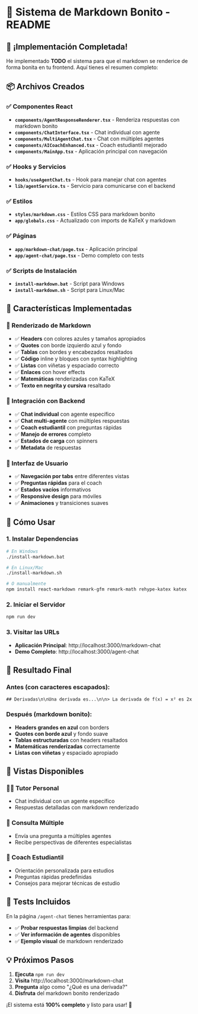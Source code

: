 # 🎯 Sistema de Markdown Bonito - README

## 🚀 ¡Implementación Completada!

He implementado **TODO** el sistema para que el markdown se renderice de forma bonita en tu frontend. Aquí tienes el resumen completo:

## 📦 Archivos Creados

### ✅ Componentes React
- **`components/AgentResponseRenderer.tsx`** - Renderiza respuestas con markdown bonito
- **`components/ChatInterface.tsx`** - Chat individual con agente
- **`components/MultiAgentChat.tsx`** - Chat con múltiples agentes
- **`components/AICoachEnhanced.tsx`** - Coach estudiantil mejorado
- **`components/MainApp.tsx`** - Aplicación principal con navegación

### ✅ Hooks y Servicios
- **`hooks/useAgentChat.ts`** - Hook para manejar chat con agentes
- **`lib/agentService.ts`** - Servicio para comunicarse con el backend

### ✅ Estilos
- **`styles/markdown.css`** - Estilos CSS para markdown bonito
- **`app/globals.css`** - Actualizado con imports de KaTeX y markdown

### ✅ Páginas
- **`app/markdown-chat/page.tsx`** - Aplicación principal
- **`app/agent-chat/page.tsx`** - Demo completo con tests

### ✅ Scripts de Instalación
- **`install-markdown.bat`** - Script para Windows
- **`install-markdown.sh`** - Script para Linux/Mac

## 🎯 Características Implementadas

### 📝 Renderizado de Markdown
- ✅ **Headers** con colores azules y tamaños apropiados
- ✅ **Quotes** con borde izquierdo azul y fondo
- ✅ **Tablas** con bordes y encabezados resaltados
- ✅ **Código** inline y bloques con syntax highlighting
- ✅ **Listas** con viñetas y espaciado correcto
- ✅ **Enlaces** con hover effects
- ✅ **Matemáticas** renderizadas con KaTeX
- ✅ **Texto en negrita y cursiva** resaltado

### 🤖 Integración con Backend
- ✅ **Chat individual** con agente específico
- ✅ **Chat multi-agente** con múltiples respuestas
- ✅ **Coach estudiantil** con preguntas rápidas
- ✅ **Manejo de errores** completo
- ✅ **Estados de carga** con spinners
- ✅ **Metadata** de respuestas

### 🎨 Interfaz de Usuario
- ✅ **Navegación por tabs** entre diferentes vistas
- ✅ **Preguntas rápidas** para el coach
- ✅ **Estados vacíos** informativos
- ✅ **Responsive design** para móviles
- ✅ **Animaciones** y transiciones suaves

## 🚀 Cómo Usar

### 1. Instalar Dependencias
```bash
# En Windows
./install-markdown.bat

# En Linux/Mac
./install-markdown.sh

# O manualmente
npm install react-markdown remark-gfm remark-math rehype-katex katex
```

### 2. Iniciar el Servidor
```bash
npm run dev
```

### 3. Visitar las URLs
- **Aplicación Principal**: http://localhost:3000/markdown-chat
- **Demo Completo**: http://localhost:3000/agent-chat

## 🎉 Resultado Final

### Antes (con caracteres escapados):
```
## Derivadas\n\nUna derivada es...\n\n> La derivada de f(x) = x² es 2x
```

### Después (markdown bonito):
- **Headers grandes en azul** con borders
- **Quotes con borde azul** y fondo suave
- **Tablas estructuradas** con headers resaltados
- **Matemáticas renderizadas** correctamente
- **Listas con viñetas** y espaciado apropiado

## 📱 Vistas Disponibles

### 👨‍🏫 Tutor Personal
- Chat individual con un agente específico
- Respuestas detalladas con markdown renderizado

### 🎯 Consulta Múltiple
- Envía una pregunta a múltiples agentes
- Recibe perspectivas de diferentes especialistas

### 🎯 Coach Estudiantil
- Orientación personalizada para estudios
- Preguntas rápidas predefinidas
- Consejos para mejorar técnicas de estudio

## 🧪 Tests Incluidos

En la página `/agent-chat` tienes herramientas para:
- ✅ **Probar respuestas limpias** del backend
- ✅ **Ver información de agentes** disponibles
- ✅ **Ejemplo visual** de markdown renderizado

## 💡 Próximos Pasos

1. **Ejecuta** `npm run dev`
2. **Visita** http://localhost:3000/markdown-chat
3. **Pregunta** algo como "¿Qué es una derivada?"
4. **Disfruta** del markdown bonito renderizado

¡El sistema está **100% completo** y listo para usar! 🚀
